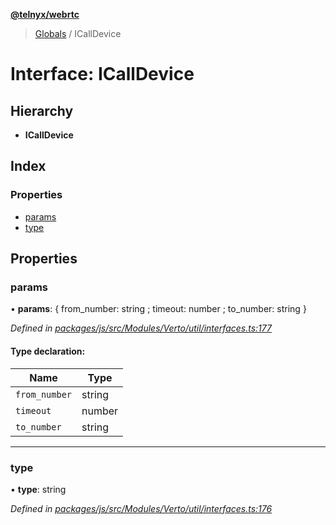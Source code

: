 **[@telnyx/webrtc](../README.md)**

> [Globals](../README.md) / ICallDevice

# Interface: ICallDevice

## Hierarchy

* **ICallDevice**

## Index

### Properties

* [params](icalldevice.md#params)
* [type](icalldevice.md#type)

## Properties

### params

•  **params**: { from_number: string ; timeout: number ; to_number: string  }

*Defined in [packages/js/src/Modules/Verto/util/interfaces.ts:177](https://github.com/team-telnyx/webrtc/blob/main/packages/js/src/Modules/Verto/util/interfaces.ts#L177)*

#### Type declaration:

Name | Type |
------ | ------ |
`from_number` | string |
`timeout` | number |
`to_number` | string |

___

### type

•  **type**: string

*Defined in [packages/js/src/Modules/Verto/util/interfaces.ts:176](https://github.com/team-telnyx/webrtc/blob/main/packages/js/src/Modules/Verto/util/interfaces.ts#L176)*
